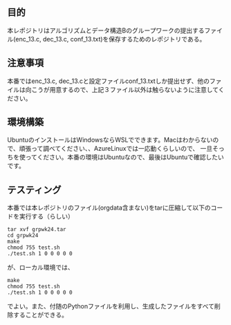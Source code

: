 ## 目的
本レポジトリはアルゴリズムとデータ構造Bのグループワークの提出するファイル(enc_13.c, dec_13.c, conf_13.txt)を保存するためのレポジトリである。  

## 注意事項
本番ではenc_13.c, dec_13.cと設定ファイルconf_13.txtしか提出せず、他のファイルは向こうが用意するので、上記３ファイル以外は触らないように注意してください。
## 環境構築
UbuntuのインストールはWindowsならWSLでできます。Macはわからないので、頑張って調べてください、、AzureLinuxでは一応動くらしいので、
一旦そっちを使ってください。本番の環境はUbuntuなので、最後はUbuntuで確認したいです。

## テスティング
本番では本レポジトリのファイル(orgdata含まない)をtarに圧縮して以下のコードを実行する（らしい）
```shell
tar xvf grpwk24.tar
cd grpwk24
make
chmod 755 test.sh
./test.sh 1 0 0 0 0 0
```
が、ローカル環境では、
```shell
make
chmod 755 test.sh
./test.sh 1 0 0 0 0 0
```
でよい。また、付随のPythonファイルを利用し、生成したファイルをすべて削除することができる。
